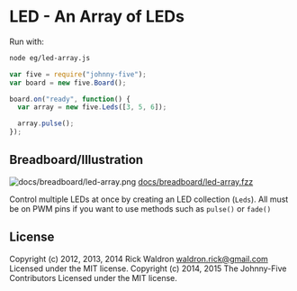 <!--remove-start-->
# LED - An Array of LEDs

Run with:
```bash
node eg/led-array.js
```
<!--remove-end-->

```javascript
var five = require("johnny-five");
var board = new five.Board();

board.on("ready", function() {
  var array = new five.Leds([3, 5, 6]);

  array.pulse();
});


```


## Breadboard/Illustration


![docs/breadboard/led-array.png](breadboard/led-array.png)
[docs/breadboard/led-array.fzz](breadboard/led-array.fzz)


Control multiple LEDs at once by creating an LED collection (`Leds`).
All must be on PWM pins if you want to use methods such
as `pulse()` or `fade()`



<!--remove-start-->
## License
Copyright (c) 2012, 2013, 2014 Rick Waldron <waldron.rick@gmail.com>
Licensed under the MIT license.
Copyright (c) 2014, 2015 The Johnny-Five Contributors
Licensed under the MIT license.
<!--remove-end-->
